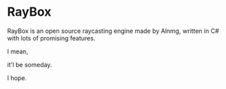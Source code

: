 # RayBox

RayBox is an open source raycasting engine made by Alnmg, written in C# with lots of promising features.


I mean,


it'l be someday.


I hope.
